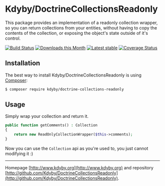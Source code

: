 Kdyby/DoctrineCollectionsReadonly
======

This package provides an implementation of a readonly collection wrapper, so you can return collections from your entities,
without having to copy the contents of the collection, or exposing the object's state outside of it's control.

[![Build Status](https://travis-ci.org/Kdyby/DoctrineCollectionsReadonly.svg?branch=master)](https://travis-ci.org/Kdyby/DoctrineCollectionsReadonly)
[![Downloads this Month](https://img.shields.io/packagist/dm/kdyby/doctrine-collections-readonly.svg)](https://packagist.org/packages/kdyby/doctrine-collections-readonly)
[![Latest stable](https://img.shields.io/packagist/v/kdyby/doctrine-collections-readonly.svg)](https://packagist.org/packages/kdyby/doctrine-collections-readonly)
[![Coverage Status](https://coveralls.io/repos/github/Kdyby/DoctrineCollectionsReadonly/badge.svg?branch=master)](https://coveralls.io/github/Kdyby/DoctrineCollectionsReadonly?branch=master)

Installation
------------

The best way to install Kdyby/DoctrineCollectionsReadonly is using  [Composer](http://getcomposer.org/):

```sh
$ composer require kdyby/doctrine-collections-readonly
```

Usage
-----

Simply wrap your collection and return it.

```php
public function getComments() : Collection
{
	return new ReadOnlyCollectionWrapper($this->comments);
}
```

Now you can use the `Collection` api as you're used to, you just cannot modifying it :)

-----

Homepage [http://www.kdyby.org](http://www.kdyby.org) and repository [http://github.com/Kdyby/DoctrineCollectionsReadonly](http://github.com/Kdyby/DoctrineCollectionsReadonly).
